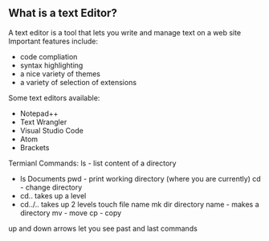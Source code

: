 ## What is a text Editor?
A text editor is a tool that lets you write and manage text on a web site
Important features include:
- code compliation
- syntax highlighting
- a nice variety of themes
- a variety of selection of extensions 

Some text editors available:
- Notepad++
- Text Wrangler
- Visual Studio Code
- Atom
- Brackets

Termianl Commands:
ls - list content of a directory
- ls Documents
pwd - print working directory (where you are currently)
cd - change directory 
- cd.. takes up a level
- cd../.. takes up 2 levels
touch file name
mk dir directory name - makes a directory
mv - move
cp - copy

up and down arrows let you see past and last commands






